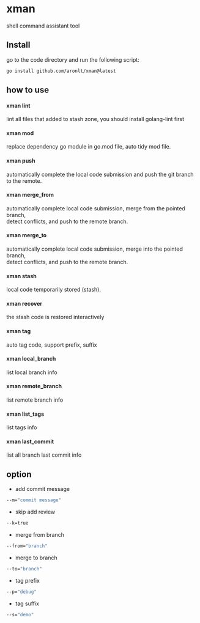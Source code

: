 # xman
shell command assistant tool

## Install
go to the code directory and run the following script:

```bash
go install github.com/aronlt/xman@latest
```

## how to use
#### xman lint
lint all files that added to stash zone, you should install golang-lint first

#### xman mod
replace dependency go module in go.mod file, auto tidy mod file.

#### xman push
automatically complete the local code submission and push the git branch to the remote.

#### xman merge_from
automatically complete local code submission, merge from the pointed branch, </br> detect conflicts, and push to the remote branch.

#### xman merge_to
automatically complete local code submission, merge into the pointed branch, </br> detect conflicts, and push to the remote branch.

#### xman stash
local code temporarily stored (stash).

#### xman recover
the stash code is restored interactively

#### xman tag
auto tag code, support prefix, suffix


#### xman local_branch
list local branch info

#### xman remote_branch
list remote branch info

#### xman list_tags
list tags info

#### xman last_commit
list all branch last commit info

## option
* add commit message
```bash
--m="commit message"
```

* skip add review
```bash
--k=true
```

* merge from branch
```bash
--from="branch"
```

* merge to branch
```bash
--to="branch"
```

* tag prefix
```bash
--p="debug"
```

* tag suffix
```bash
--s="demo"
```